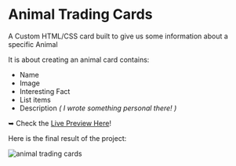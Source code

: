 # Animal Trading Cards
A Custom HTML/CSS card built to give us some information about a specific Animal

It is about creating an animal card contains:
- Name
- Image
- Interesting Fact
- List items
- Description _( I wrote something personal there! )_

➥ Check the [Live Preview Here](https://elharony.github.io/FEND-Animal-Trading-Card/)!

Here is the final result of the project:

![animal trading cards](https://user-images.githubusercontent.com/16986422/33263182-88c829c0-d371-11e7-82b6-81c241f54c5f.png)
